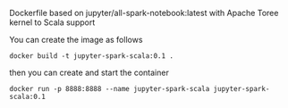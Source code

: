 Dockerfile based on jupyter/all-spark-notebook:latest with Apache Toree kernel to Scala support

You can create the image as follows

```
docker build -t jupyter-spark-scala:0.1 .
```

then you can create and start the container

```
docker run -p 8888:8888 --name jupyter-spark-scala jupyter-spark-scala:0.1
```
